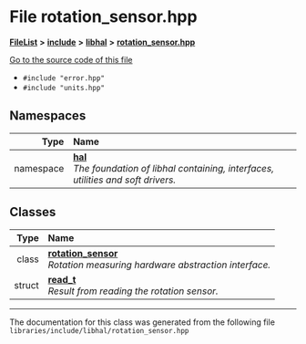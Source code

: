 

# File rotation\_sensor.hpp



[**FileList**](files.md) **>** [**include**](dir_cba0faac6e93618a6e2539705915bd70.md) **>** [**libhal**](dir_c21661262b37aa135a14febc024e67d7.md) **>** [**rotation\_sensor.hpp**](rotation__sensor_8hpp.md)

[Go to the source code of this file](rotation__sensor_8hpp_source.md)



* `#include "error.hpp"`
* `#include "units.hpp"`













## Namespaces

| Type | Name |
| ---: | :--- |
| namespace | [**hal**](namespacehal.md) <br>_The foundation of libhal containing, interfaces, utilities and soft drivers._  |


## Classes

| Type | Name |
| ---: | :--- |
| class | [**rotation\_sensor**](classhal_1_1rotation__sensor.md) <br>_Rotation measuring hardware abstraction interface._  |
| struct | [**read\_t**](structhal_1_1rotation__sensor_1_1read__t.md) <br>_Result from reading the rotation sensor._  |



















































------------------------------
The documentation for this class was generated from the following file `libraries/include/libhal/rotation_sensor.hpp`

